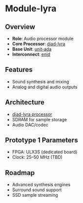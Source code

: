 # Module-lyra

## Overview

- **Role**: Audio processor module
- **Core Processor**: [diad-lyra](../../processors/lyra/lyra.md)
- **Base Unit**: [unit-ada](../../units/ada/ada.md)
- **Interconnect**: [enid](../../interfaces/enid/enid.md)

## Features

- Sound synthesis and mixing
- Analog and digital audio outputs

## Architecture

- [diad-lyra processor](../../processors/lyra/lyra.md)
- SDRAM for sample storage
- Audio DAC/codec

## Prototype 1 Parameters

- FPGA: ULX3S (dedicated board)
- Clock: 25–50 MHz (TBD)

## Roadmap

- Advanced synthesis engines
- Surround sound support
- SSD sample streaming
